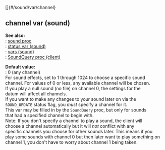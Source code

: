 []{#/sound/var/channel}    
## channel var (sound)    
**See also:**    
:   [sound proc](/ref/proc/sound)    
:   [status var (sound)](/ref/sound/var/status)    
:   [vars (sound)](/ref/sound/var)    
:   [SoundQuery proc (client)](/ref/client/proc/SoundQuery)    
<!-- -->    
**Default value:**    
:   0 (any channel)    
For sound effects, set to 1 through 1024 to choose a specific sound    
channel. For values of 0 or less, any available channel will be chosen.    
If you play a null sound (no file) on channel 0, the settings for the    
datum will affect all channels.    
If you want to make any changes to your sound later on via the    
`SOUND_UPDATE` status flag, you *must* specify a channel for it.    
This var may be filled in by the `SoundQuery` proc, but only for sounds    
that had a specified channel to begin with.    
Note: If you don\'t specify a channel to play a sound, the client will    
choose a channel automatically but it will *not* conflict with any    
specific channels you choose for other sounds later. This means if you    
play some sounds with channel 0 but then later want to play something on    
channel 1, you don\'t have to worry about channel 1 being taken.  